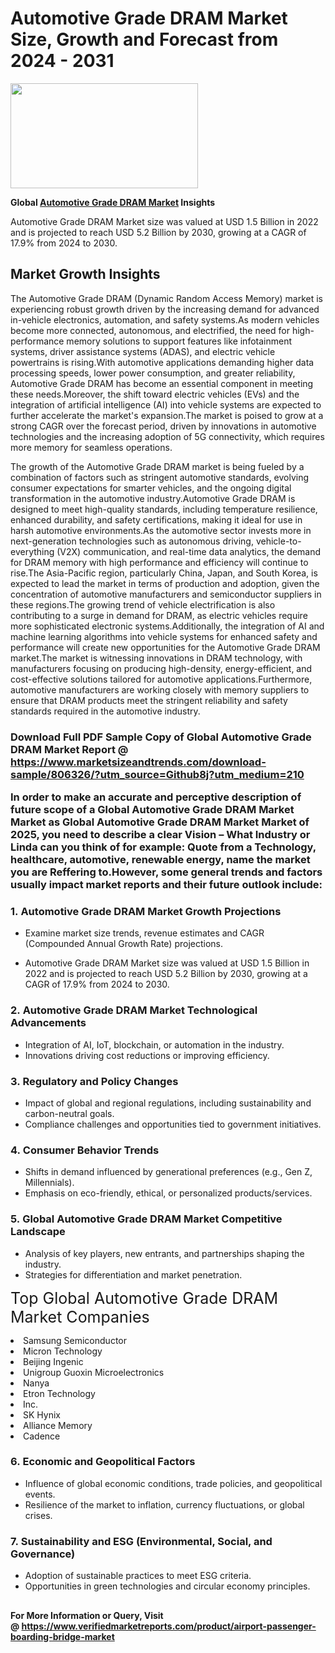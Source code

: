 <H1>Automotive Grade DRAM Market Size, Growth and Forecast from 2024 - 2031</H1><img class="aligncenter size-medium wp-image-584254" src="https://thirdeyenews.in/wp-content/uploads/2024/09/Global-Market-Research-300x168.jpeg" alt="" width="300" height="168" /><p><strong>Global&nbsp;<a href="https://www.marketsizeandtrends.com/download-sample/806326/?utm_source=Github8j?utm_medium=210">Automotive Grade DRAM Market</a> Insights</strong></p><p>Automotive Grade DRAM Market size was valued at USD 1.5 Billion in 2022 and is projected to reach USD 5.2 Billion by 2030, growing at a CAGR of 17.9% from 2024 to 2030.</p><p><h2>Market Growth Insights</h2> <p>The Automotive Grade DRAM (Dynamic Random Access Memory) market is experiencing robust growth driven by the increasing demand for advanced in-vehicle electronics, automation, and safety systems.As modern vehicles become more connected, autonomous, and electrified, the need for high-performance memory solutions to support features like infotainment systems, driver assistance systems (ADAS), and electric vehicle powertrains is rising.With automotive applications demanding higher data processing speeds, lower power consumption, and greater reliability, Automotive Grade DRAM has become an essential component in meeting these needs.Moreover, the shift toward electric vehicles (EVs) and the integration of artificial intelligence (AI) into vehicle systems are expected to further accelerate the market's expansion.The market is poised to grow at a strong CAGR over the forecast period, driven by innovations in automotive technologies and the increasing adoption of 5G connectivity, which requires more memory for seamless operations.</p> <p>The growth of the Automotive Grade DRAM market is being fueled by a combination of factors such as stringent automotive standards, evolving consumer expectations for smarter vehicles, and the ongoing digital transformation in the automotive industry.Automotive Grade DRAM is designed to meet high-quality standards, including temperature resilience, enhanced durability, and safety certifications, making it ideal for use in harsh automotive environments.As the automotive sector invests more in next-generation technologies such as autonomous driving, vehicle-to-everything (V2X) communication, and real-time data analytics, the demand for DRAM memory with high performance and efficiency will continue to rise.The Asia-Pacific region, particularly China, Japan, and South Korea, is expected to lead the market in terms of production and adoption, given the concentration of automotive manufacturers and semiconductor suppliers in these regions.The growing trend of vehicle electrification is also contributing to a surge in demand for DRAM, as electric vehicles require more sophisticated electronic systems.Additionally, the integration of AI and machine learning algorithms into vehicle systems for enhanced safety and performance will create new opportunities for the Automotive Grade DRAM market.The market is witnessing innovations in DRAM technology, with manufacturers focusing on producing high-density, energy-efficient, and cost-effective solutions tailored for automotive applications.Furthermore, automotive manufacturers are working closely with memory suppliers to ensure that DRAM products meet the stringent reliability and safety standards required in the automotive industry.<h3></p><p><span class=""><strong>Download Full PDF Sample Copy of Global Automotive Grade DRAM Market Report</strong> @ <a href="https://www.marketsizeandtrends.com/download-sample/806326/?utm_source=Github8j?utm_medium=210" target="_blank">https://www.marketsizeandtrends.com/download-sample/806326/?utm_source=Github8j?utm_medium=210</a></span></p><p>In order to make an accurate and perceptive description of future scope of a Global&nbsp;Automotive Grade DRAM Market Market as Global&nbsp;Automotive Grade DRAM Market Market of 2025, you need to describe a clear Vision &ndash; What Industry or Linda can you think of for example: Quote from a Technology, healthcare, automotive, renewable energy, name the market you are Reffering to.However, some general trends and factors usually impact market reports and their future outlook include:</p><h3>1.&nbsp;<strong>Automotive Grade DRAM Market Growth Projections</strong></h3><ul><li>Examine market size trends, revenue estimates and CAGR (Compounded Annual Growth Rate) projections.</li><li><p>Automotive Grade DRAM Market size was valued at USD 1.5 Billion in 2022 and is projected to reach USD 5.2 Billion by 2030, growing at a CAGR of 17.9% from 2024 to 2030.</p></li></ul><h3>2.&nbsp;<strong>Automotive Grade DRAM Market Technological Advancements</strong></h3><ul><li>Integration of AI, IoT, blockchain, or automation in the industry.</li><li>Innovations driving cost reductions or improving efficiency.</li></ul><h3>3.&nbsp;<strong>Regulatory and Policy Changes</strong></h3><ul><li>Impact of global and regional regulations, including sustainability and carbon-neutral goals.</li><li>Compliance challenges and opportunities tied to government initiatives.</li></ul><h3>4.&nbsp;<strong>Consumer Behavior Trends</strong></h3><ul><li>Shifts in demand influenced by generational preferences (e.g., Gen Z, Millennials).</li><li>Emphasis on eco-friendly, ethical, or personalized products/services.</li></ul><h3>5.&nbsp;<strong>Global Automotive Grade DRAM Market Competitive Landscape</strong></h3><ul><li>Analysis of key players, new entrants, and partnerships shaping the industry.</li><li>Strategies for differentiation and market penetration.</li></ul><p data-pm-slice="1 1 []"><span style="color: inherit; font-family: inherit; font-size: 25px;">Top Global Automotive Grade DRAM Market Companies</span></p><div class="" data-test-id=""><p><li>Samsung Semiconductor</li><li> Micron Technology</li><li> Beijing Ingenic</li><li> Unigroup Guoxin Microelectronics</li><li> Nanya</li><li> Etron Technology</li><li> Inc.</li><li> SK Hynix</li><li> Alliance Memory</li><li> Cadence</li></p></div><h3>6.&nbsp;<strong>Economic and Geopolitical Factors</strong></h3><ul><li>Influence of global economic conditions, trade policies, and geopolitical events.</li><li>Resilience of the market to inflation, currency fluctuations, or global crises.</li></ul><h3>7.&nbsp;<strong>Sustainability and ESG (Environmental, Social, and Governance)</strong></h3><ul><li>Adoption of sustainable practices to meet ESG criteria.</li><li>Opportunities in green technologies and circular economy principles.</li></ul><h2><strong style="font-size: 14px;">For More Information or Query, Visit @&nbsp;</strong><a style="background-color: #ffffff; font-size: 14px;" href="https://www.marketsizeandtrends.com/report/automotive-grade-dram-market/" target="_blank">https://www.verifiedmarketreports.com/product/airport-passenger-boarding-bridge-market</a></h2>